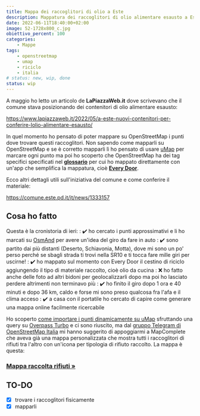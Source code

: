 ```yaml
---
title: Mappa dei raccoglitori di olio a Este
description: Mappatura dei raccoglitori di olio alimentare esausto a Este tramite OpenStreetMap 
date: 2022-06-11T18:40:00+02:00
image: 52-1728x800_c.jpg
obiettivo_percent: 100
categories:
    - Mappe
tags:
    - openstreetmap
    - umap
    - riciclo
    - italia
# status: new, wip, done
status: wip
---
```



A maggio ho letto un articolo de **LaPiazzaWeb.it** dove scrivevano che il comune stava posizionando dei contenitori di olio alimentare esausto:

https://www.lapiazzaweb.it/2022/05/a-este-nuovi-contenitori-per-conferire-lolio-alimentare-esausto/

In quel momento ho pensato di poter mappare su OpenStreetMap i punti dove trovare questi raccoglitori. Non sapendo come mapparli su OpenStreetMap e se è corretto mapparli lì ho pensato di usare [uMap](http://umap.openstreetmap.fr/it/) per marcare ogni punto ma poi ho scoperto che OpenStreetMap ha dei tag specifici specificati nel **[glossario](https://wiki.openstreetmap.org/wiki/IT:Tag:amenity%3Drecycling)** per cui ho mappato direttamente con un'app che semplifica la mappatura, cioè **[Every Door](https://every-door.app)**.

Ecco altri dettagli utili sull'iniziativa del comune e come conferire il materiale:

https://comune.este.pd.it/it/news/1333157

## Cosa ho fatto
Questa è la cronistoria di ieri:
: ✔️ ho cercato i punti approssimativi e li ho marcati su [OsmAnd](https://osmand.net/) per avere un'idea del giro da fare in auto
: ✔️ sono partito dai più distanti (Deserto, Schiavonia, Motta), dove mi sono un po' perso perché se sbagli strada ti trovi nella SR10 e ti tocca fare mille giri per uscirne!
: ✔️ ho mappato sul momento con Every Door il cestino di riciclo aggiungendo il tipo di materiale raccolto, cioè olio da cucina
: ❌ ho fatto anche delle foto ad altri bidoni per geolocalizzarli dopo ma poi ho lasciato perdere altrimenti non terminavo più
: ✔️ ho finito il giro dopo 1 ora e 40 minuti e dopo 36 km, caldo e forse mi sono preso qualcosa fra l'afa e il clima acceso
: ✔️ a casa con il portatile ho cercato di capire come generare una mappa online facilmente ricercabile

Ho scoperto [come importare i punti dinamicamente su uMap](https://wiki.openstreetmap.org/wiki/IT:UMap/Guide/Importazione_di_dati_con_Overpass) sfruttando una query su [Overpass Turbo](https://overpass-turbo.eu/) e ci sono riuscito, ma dal [gruppo Telegram di OpenStreetMap Italia](https://t.me/OpenStreetMapItalia) mi hanno suggerito di appoggiarmi a MapComplete che aveva già una mappa personalizzata che mostra tutti i raccoglitori di rifiuti tra l'altro con un'icona per tipologia di rifiuto raccolto. La mappa è questa:


### [Mappa raccolta rifiuti »](https://mapcomplete.osm.be/waste.html?z=12&lat=45.22678&lon=11.67606&language=en#)

## TO-DO
- [x] trovare i raccoglitori fisicamente
- [x] mapparli

